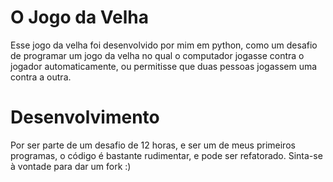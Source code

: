 # O Jogo da Velha

Esse jogo da velha foi desenvolvido por mim em python, como um desafio de programar um jogo da velha no qual o computador jogasse contra o jogador automaticamente, ou permitisse que duas pessoas jogassem uma contra a outra.

# Desenvolvimento 

Por ser parte de um desafio de 12 horas, e ser um de meus primeiros programas, o código é bastante rudimentar, e pode ser refatorado. Sinta-se à vontade para dar um fork :)

